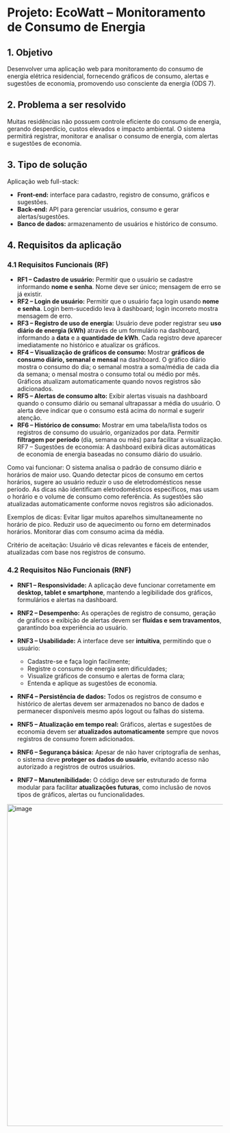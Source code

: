 # Projeto: EcoWatt – Monitoramento de Consumo de Energia

## 1. Objetivo
Desenvolver uma aplicação web para monitoramento do consumo de energia elétrica residencial, fornecendo gráficos de consumo, alertas e sugestões de economia, promovendo uso consciente da energia (ODS 7).

## 2. Problema a ser resolvido
Muitas residências não possuem controle eficiente do consumo de energia, gerando desperdício, custos elevados e impacto ambiental. O sistema permitirá registrar, monitorar e analisar o consumo de energia, com alertas e sugestões de economia.

## 3. Tipo de solução
Aplicação web full-stack:
- **Front-end:** interface para cadastro, registro de consumo, gráficos e sugestões.
- **Back-end:** API para gerenciar usuários, consumo e gerar alertas/sugestões.
- **Banco de dados:** armazenamento de usuários e histórico de consumo.

## 4. Requisitos da aplicação

### 4.1 Requisitos Funcionais (RF)
- **RF1 – Cadastro de usuário:** Permitir que o usuário se cadastre informando **nome e senha**. Nome deve ser único; mensagem de erro se já existir.
- **RF2 – Login de usuário:** Permitir que o usuário faça login usando **nome e senha**. Login bem-sucedido leva à dashboard; login incorreto mostra mensagem de erro.
- **RF3 – Registro de uso de energia:** Usuário deve poder registrar seu **uso diário de energia (kWh)** através de um formulário na dashboard, informando a **data** e a **quantidade de kWh**. Cada registro deve aparecer imediatamente no histórico e atualizar os gráficos.
- **RF4 – Visualização de gráficos de consumo:** Mostrar **gráficos de consumo diário, semanal e mensal** na dashboard. O gráfico diário mostra o consumo do dia; o semanal mostra a soma/média de cada dia da semana; o mensal mostra o consumo total ou médio por mês. Gráficos atualizam automaticamente quando novos registros são adicionados.
- **RF5 – Alertas de consumo alto:** Exibir alertas visuais na dashboard quando o consumo diário ou semanal ultrapassar a média do usuário. O alerta deve indicar que o consumo está acima do normal e sugerir atenção.
- **RF6 – Histórico de consumo:** Mostrar em uma tabela/lista todos os registros de consumo do usuário, organizados por data. Permitir **filtragem por período** (dia, semana ou mês) para facilitar a visualização.
RF7 – Sugestões de economia:
A dashboard exibirá dicas automáticas de economia de energia baseadas no consumo diário do usuário.

Como vai funcionar:
O sistema analisa o padrão de consumo diário e horários de maior uso.
Quando detectar picos de consumo em certos horários, sugere ao usuário reduzir o uso de eletrodomésticos nesse período.
As dicas não identificam eletrodomésticos específicos, mas usam o horário e o volume de consumo como referência.
As sugestões são atualizadas automaticamente conforme novos registros são adicionados.

Exemplos de dicas:
Evitar ligar muitos aparelhos simultaneamente no horário de pico.
Reduzir uso de aquecimento ou forno em determinados horários.
Monitorar dias com consumo acima da média.

Critério de aceitação:
Usuário vê dicas relevantes e fáceis de entender, atualizadas com base nos registros de consumo.

### 4.2 Requisitos Não Funcionais (RNF)

- **RNF1 – Responsividade:** A aplicação deve funcionar corretamente em **desktop, tablet e smartphone**, mantendo a legibilidade dos gráficos, formulários e alertas na dashboard.

- **RNF2 – Desempenho:** As operações de registro de consumo, geração de gráficos e exibição de alertas devem ser **fluídas e sem travamentos**, garantindo boa experiência ao usuário.

- **RNF3 – Usabilidade:** A interface deve ser **intuitiva**, permitindo que o usuário:
  - Cadastre-se e faça login facilmente;
  - Registre o consumo de energia sem dificuldades;
  - Visualize gráficos de consumo e alertas de forma clara;
  - Entenda e aplique as sugestões de economia.

- **RNF4 – Persistência de dados:** Todos os registros de consumo e histórico de alertas devem ser armazenados no banco de dados e permanecer disponíveis mesmo após logout ou falhas do sistema.

- **RNF5 – Atualização em tempo real:** Gráficos, alertas e sugestões de economia devem ser **atualizados automaticamente** sempre que novos registros de consumo forem adicionados.

- **RNF6 – Segurança básica:** Apesar de não haver criptografia de senhas, o sistema deve **proteger os dados do usuário**, evitando acesso não autorizado a registros de outros usuários.

- **RNF7 – Manutenibilidade:** O código deve ser estruturado de forma modular para facilitar **atualizações futuras**, como inclusão de novos tipos de gráficos, alertas ou funcionalidades.
 <img width="894" height="752" alt="image" src="https://github.com/user-attachments/assets/dfce467b-140d-47aa-bbfc-c69cd2d7f1b3" />
